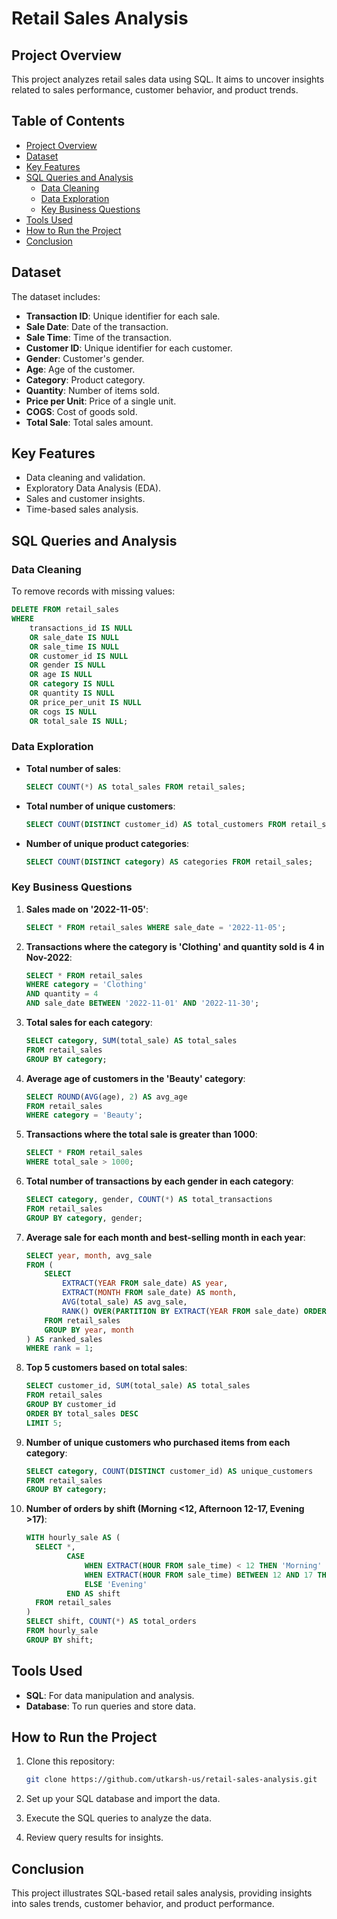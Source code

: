 # Retail Sales Analysis

## Project Overview

This project analyzes retail sales data using SQL. It aims to uncover insights related to sales performance, customer behavior, and product trends.

## Table of Contents

- [Project Overview](#project-overview)
- [Dataset](#dataset)
- [Key Features](#key-features)
- [SQL Queries and Analysis](#sql-queries-and-analysis)
  - [Data Cleaning](#data-cleaning)
  - [Data Exploration](#data-exploration)
  - [Key Business Questions](#key-business-questions)
- [Tools Used](#tools-used)
- [How to Run the Project](#how-to-run-the-project)
- [Conclusion](#conclusion)

## Dataset

The dataset includes:

- **Transaction ID**: Unique identifier for each sale.
- **Sale Date**: Date of the transaction.
- **Sale Time**: Time of the transaction.
- **Customer ID**: Unique identifier for each customer.
- **Gender**: Customer's gender.
- **Age**: Age of the customer.
- **Category**: Product category.
- **Quantity**: Number of items sold.
- **Price per Unit**: Price of a single unit.
- **COGS**: Cost of goods sold.
- **Total Sale**: Total sales amount.

## Key Features

- Data cleaning and validation.
- Exploratory Data Analysis (EDA).
- Sales and customer insights.
- Time-based sales analysis.

## SQL Queries and Analysis

### Data Cleaning

To remove records with missing values:

```sql
DELETE FROM retail_sales
WHERE 
    transactions_id IS NULL 
    OR sale_date IS NULL
    OR sale_time IS NULL
    OR customer_id IS NULL
    OR gender IS NULL
    OR age IS NULL
    OR category IS NULL
    OR quantity IS NULL
    OR price_per_unit IS NULL
    OR cogs IS NULL
    OR total_sale IS NULL;
```

### Data Exploration

- **Total number of sales**:

    ```sql
    SELECT COUNT(*) AS total_sales FROM retail_sales;
    ```

- **Total number of unique customers**:

    ```sql
    SELECT COUNT(DISTINCT customer_id) AS total_customers FROM retail_sales;
    ```

- **Number of unique product categories**:

    ```sql
    SELECT COUNT(DISTINCT category) AS categories FROM retail_sales;
    ```

### Key Business Questions

1. **Sales made on '2022-11-05'**:

    ```sql
    SELECT * FROM retail_sales WHERE sale_date = '2022-11-05';
    ```

2. **Transactions where the category is 'Clothing' and quantity sold is 4 in Nov-2022**:

    ```sql
    SELECT * FROM retail_sales 
    WHERE category = 'Clothing' 
    AND quantity = 4 
    AND sale_date BETWEEN '2022-11-01' AND '2022-11-30';
    ```

3. **Total sales for each category**:

    ```sql
    SELECT category, SUM(total_sale) AS total_sales 
    FROM retail_sales 
    GROUP BY category;
    ```

4. **Average age of customers in the 'Beauty' category**:

    ```sql
    SELECT ROUND(AVG(age), 2) AS avg_age 
    FROM retail_sales 
    WHERE category = 'Beauty';
    ```

5. **Transactions where the total sale is greater than 1000**:

    ```sql
    SELECT * FROM retail_sales 
    WHERE total_sale > 1000;
    ```

6. **Total number of transactions by each gender in each category**:

    ```sql
    SELECT category, gender, COUNT(*) AS total_transactions 
    FROM retail_sales 
    GROUP BY category, gender;
    ```

7. **Average sale for each month and best-selling month in each year**:

    ```sql
    SELECT year, month, avg_sale 
    FROM (    
        SELECT 
            EXTRACT(YEAR FROM sale_date) AS year,
            EXTRACT(MONTH FROM sale_date) AS month,
            AVG(total_sale) AS avg_sale,
            RANK() OVER(PARTITION BY EXTRACT(YEAR FROM sale_date) ORDER BY AVG(total_sale) DESC) AS rank
        FROM retail_sales 
        GROUP BY year, month
    ) AS ranked_sales 
    WHERE rank = 1;
    ```

8. **Top 5 customers based on total sales**:

    ```sql
    SELECT customer_id, SUM(total_sale) AS total_sales 
    FROM retail_sales 
    GROUP BY customer_id 
    ORDER BY total_sales DESC 
    LIMIT 5;
    ```

9. **Number of unique customers who purchased items from each category**:

    ```sql
    SELECT category, COUNT(DISTINCT customer_id) AS unique_customers 
    FROM retail_sales 
    GROUP BY category;
    ```

10. **Number of orders by shift (Morning <12, Afternoon 12-17, Evening >17)**:

    ```sql
    WITH hourly_sale AS (
      SELECT *,
             CASE
                 WHEN EXTRACT(HOUR FROM sale_time) < 12 THEN 'Morning'
                 WHEN EXTRACT(HOUR FROM sale_time) BETWEEN 12 AND 17 THEN 'Afternoon'
                 ELSE 'Evening'
             END AS shift
      FROM retail_sales
    )
    SELECT shift, COUNT(*) AS total_orders 
    FROM hourly_sale 
    GROUP BY shift;
    ```

## Tools Used

- **SQL**: For data manipulation and analysis.
- **Database**: To run queries and store data.

## How to Run the Project

1. Clone this repository:

    ```bash
    git clone https://github.com/utkarsh-us/retail-sales-analysis.git
    ```

2. Set up your SQL database and import the data.

3. Execute the SQL queries to analyze the data.

4. Review query results for insights.

## Conclusion

This project illustrates SQL-based retail sales analysis, providing insights into sales trends, customer behavior, and product performance.
